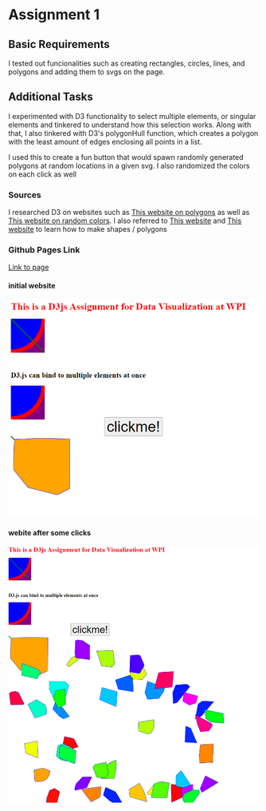 # Assignment 1

## Basic Requirements

I tested out funcionalities such as creating rectangles, circles, lines, and polygons
and adding them to svgs on the page.

## Additional Tasks

I experimented with D3 functionality to select multiple elements, or singular elements
and tinkered to understand how this selection works.
Along with that, I also tinkered with D3\'s polygonHull function, which creates a polygon with the least amount of edges enclosing all points in a list.

I used this to create a fun button that would spawn randomly generated polygons at
random locations in a given svg. I also randomized the colors on each click as well

### Sources

I researched D3 on websites such as [This website on polygons](http://using-d3js.com/05_09_polygons.html)
as well as [This website on random colors](https://stackoverflow.com/questions/13563471/random-colors-for-circles-in-d3-js-graph).
I also referred to [This website](https://d3-graph-gallery.com/graph/shape.html) and [This website](https://www.freecodecamp.org/news/learn-d3-js-in-5-minutes-c5ec29fb0725/)
to learn how to make shapes / polygons

### Github Pages Link

[Link to page](https://bhnord.github.io/a1-ghd3/)

#### initial website

![no clicks img](a1-no-clicks.png)

#### webite after some clicks

![some clicks img](./a1-some-clicks.png)
